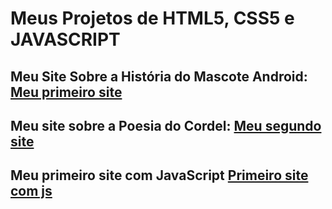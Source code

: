 <h1>Meus Projetos de HTML5, CSS5 e JAVASCRIPT</h1>

<h2>Meu Site Sobre a História do Mascote Android: <a href="https://alexoliveira11.github.io/html5-css3/desafios/paginas-web/pagina-web/Android.html">Meu primeiro site</a></h2>

<h2>Meu site sobre a Poesia do Cordel: <a href="https://alexoliveira11.github.io/html5-css3/desafios/paginas-web/desafio-cordel/cordel.html">Meu segundo site</a></h2>

<h2>Meu primeiro site com JavaScript <a href="https://alexoliveira11.github.io/html5-css3/desafios/pagina-web-js/ex001.html">Primeiro site com js</a></h2>
